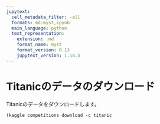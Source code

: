 ```yaml
---
jupytext:
  cell_metadata_filter: -all
  formats: md:myst,ipynb
  main_language: python
  text_representation:
    extension: .md
    format_name: myst
    format_version: 0.13
    jupytext_version: 1.14.5
---
```


# Titanicのデータのダウンロード

Titanicのデータをダウンロードします。

```{code-cell}
!kaggle competitions download -c titanic
```
